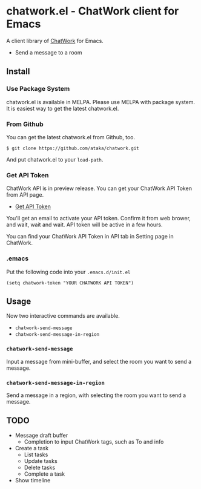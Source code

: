 # chatwork.el - ChatWork client for Emacs #

A client library of [ChatWork](http://www.chatwork.com/) for Emacs.

- Send a message to a room

## Install ##

### Use Package System ###

chatwork.el is available in MELPA.
Please use MELPA with package system.  It is easiest way to get the latest chatwork.el.

### From Github ###

You can get the latest chatwork.el from Github, too.

```
$ git clone https://github.com/ataka/chatwork.git
```

And put chatwork.el to your `load-path`.

### Get API Token ###

ChatWork API is in preview release.
You can get your ChatWork API Token from API page.

* [Get API Token](https://www.chatwork.com/service/packages/chatwork/subpackages/api/apply_beta.php)

You'll get an email to activate your API token.
Confirm it from web brower, and wait, wait and wait.
API token will be active in a few hours.

You can find your ChatWork API Token in API tab in Setting page in ChatWork.

### .emacs ###

Put the following code into your `.emacs.d/init.el`

```elisp
(setq chatwork-token "YOUR CHATWORK API TOKEN")
```

## Usage ##

Now two interactive commands are available.

- `chatwork-send-message`
- `chatwork-send-message-in-region`

### `chatwork-send-message` ###

Input a message from mini-buffer, and select the room you want to send a message.

### `chatwork-send-message-in-region` ###

Send a message in a region, with selecting the room you want to send a message.

## TODO ##

- Message draft buffer
  + Completion to input ChatWork tags, such as To and info
- Create a task
  + List tasks
  + Update tasks
  + Delete tasks
  + Complete a task
- Show timeline
